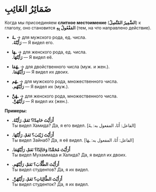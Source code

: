 ﻿# ضَمَائِرُ الغَائِبِ 

Когда мы присоединяем **слитное местоимение** (**الضَّمِيرُ المُتَّصِلُ**) к глаголу, оно становится **المَفْعُولُ بِهِ** (тем, на что направлено действие).


-   **ـهُ** → для мужского рода, ед. числа.  
    **.رَأَيْتُهُ** — Я видел его.
    
-   **ـهَا** → для женского рода, ед. числа.  
    **.رَأَيْتُهَا** — Я видел её.
    
-   **ـهُمَا** → для двойственного числа (муж. и жен.).  
    **.رَأَيْتُهُمَا** — Я видел их двоих.
    
-   **ـهُم** → для мужского рода, множественного числа.  
    **.رَأَيْتُهُم** — Я видел их (муж.).
    
-   **ـهُنَّ** → для женского рода, множественного числа.  
    **.رَأَيْتُهُنَّ** — Я видел их (жен.).
    


**Примеры:**

-   **.أَرَأَيْتَ حَامِدًا؟ نَعَمْ، رَأَيْتُهُ**  
    Ты видел Хамида? Да, я его видел.
    [الفاعل: أَنَا، المفعول به: ـهُ]
    
-   **.أَرَأَيْتَ زَيْنَبَ؟ نَعَمْ، رَأَيْتُهَا**  
    Ты видел Зайнаб? Да, я её видел.
        [الفاعل: أَنَا، المفعول به: ـهَا]
    
-   **.أَرَأَيْتَ مُحَمَّدًا وَخَالِدًا؟ نَعَمْ، رَأَيْتُهُمَا**  
    Ты видел Мухаммада и Халида? Да, я видел их двоих.
    
-   **.أَرَأَيْتَ الطُّلَّابَ؟ نَعَمْ، رَأَيْتُهُم**  
    Ты видел студентов? Да, я их видел.
    
-   **.أَرَأَيْتَ الطَّالِبَاتِ؟ نَعَمْ، رَأَيْتُهُنَّ**  
    Ты видел студенток? Да, я их видел.
    

